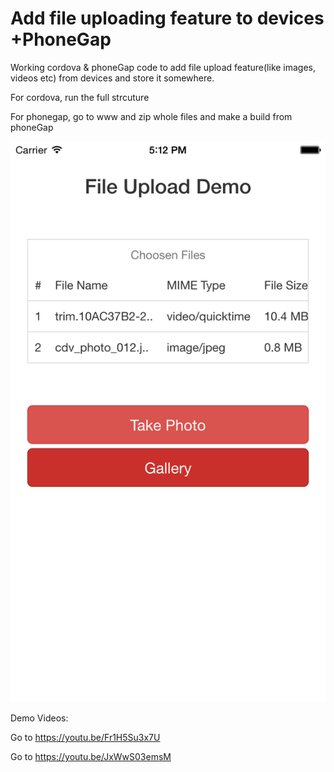 # Add file uploading feature to devices +PhoneGap

Working cordova & phoneGap code to add file upload feature(like images, videos etc) from devices and store it somewhere.

For cordova, run the full strcuture

For phonegap, go to www and zip whole files and make a build from phoneGap

![alt tag](/info/images/IOS.png)

Demo Videos:

Go to https://youtu.be/Fr1H5Su3x7U

Go to https://youtu.be/JxWwS03emsM
